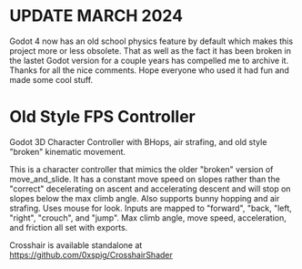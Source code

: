# UPDATE MARCH 2024
Godot 4 now has an old school physics feature by default which makes this project more or less obsolete.
That as well as the fact it has been broken in the lastet Godot version for a couple years has compelled me to archive it.
Thanks for all the nice comments. Hope everyone who used it had fun and made some cool stuff.

# Old Style FPS Controller
Godot 3D Character Controller with BHops, air strafing, and old style "broken" kinematic movement.

This is a character controller that mimics the older "broken" version of move_and_slide. It has a constant move speed on slopes rather than the "correct" decelerating on ascent and accelerating descent and will stop on slopes below the max climb angle. Also supports bunny hopping and air strafing. Uses mouse for look. Inputs are mapped to "forward", "back, "left, "right", "crouch", and "jump". Max climb angle, move speed, acceleration, and friction all set with exports. 

Crosshair is available standalone at https://github.com/0xspig/CrosshairShader
